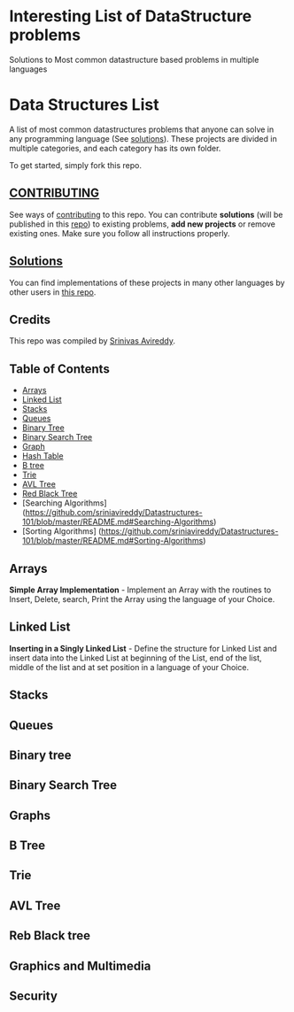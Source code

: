 # Interesting List of DataStructure problems
Solutions to Most common datastructure based problems in multiple languages

Data Structures List
========

A list of most common datastructures problems that anyone can solve in any programming language (See [solutions](https://github.com/sriniavireddy/Datastructures-101-solutions)). These projects are divided in multiple categories, and each category has its own folder.

To get started, simply fork this repo.

## [CONTRIBUTING](https://github.com/sriniavireddy/Datastructures-101/blob/master/Contributing.MD)

See ways of [contributing](https://github.com/sriniavireddy/Datastructures-101/blob/master/Contributing.MD) to this repo. You can contribute **solutions** (will be published in this [repo](https://github.com/sriniavireddy/Datastructures-101-solutions)) to existing problems, **add new projects** or remove existing ones. Make sure you follow all instructions properly.


## [Solutions](https://github.com/sriniavireddy/Datastructures-101-solutions)

You can find implementations of these projects in many other languages by other users in [this repo](https://github.com/sriniavireddy/Datastructures-101-solutions).

## Credits

This repo was compiled by [Srinivas Avireddy](https://www.facebook.com/srinvas).


## Table of Contents

- [Arrays](https://github.com/sriniavireddy/Datastructures-101/blob/master/README.md#arrays)
- [Linked List](https://github.com/sriniavireddy/Datastructures-101/blob/master/README.md#Linked-List)
- [Stacks](https://github.com/sriniavireddy/Datastructures-101/blob/master/README.md#Stacks)
- [Queues](https://github.com/sriniavireddy/Datastructures-101/blob/master/README.md#Queues)
- [Binary Tree](https://github.com/sriniavireddy/Datastructures-101/blob/master/README.md#Binary-Tree)
- [Binary Search Tree](https://github.com/sriniavireddy/Datastructures-101/blob/master/README.md#Binary-Search-Tree)
- [Graph](https://github.com/sriniavireddy/Datastructures-101/blob/master/README.md#Graph)
- [Hash Table](https://github.com/sriniavireddy/Datastructures-101/blob/master/README.md#Hash-Table)
- [B tree](https://github.com/sriniavireddy/Datastructures-101/blob/master/README.md#B-Tree)
- [Trie](https://github.com/sriniavireddy/Datastructures-101/blob/master/README.md#Trie)
- [AVL Tree](https://github.com/sriniavireddy/Datastructures-101/blob/master/README.md#AVL-Tree)
- [Red Black Tree](https://github.com/sriniavireddy/Datastructures-101/blob/master/README.md#Red-Black-Tree)
- [Searching Algorithms] (https://github.com/sriniavireddy/Datastructures-101/blob/master/README.md#Searching-Algorithms)
- [Sorting Algorithms] (https://github.com/sriniavireddy/Datastructures-101/blob/master/README.md#Sorting-Algorithms)


Arrays
---------

**Simple Array Implementation** - Implement an Array with the routines to Insert, Delete, search, Print the Array using the language of your Choice.


Linked List 
-----------------

**Inserting in a Singly Linked List** - Define the structure for Linked List and insert data into the Linked List at beginning of the List, end of the list, middle of the list and at set position in a language of your Choice.


Stacks
--------



Queues
---------



Binary tree
---------


Binary Search Tree
---------

Graphs
---------



B Tree
---------



Trie
---------




AVL Tree
---------


Reb Black tree
---------



Graphics and Multimedia
---------



Security
-------------



